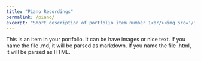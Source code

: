 ```yaml
---
title: "Piano Recordings"
permalink: /piano/
excerpt: "Short description of portfolio item number 1<br/><img src='/images/500x300.png'>"
---
```


This is an item in your portfolio. It can be have images or nice text. If you name the file .md, it will be parsed as markdown. If you name the file .html, it will be parsed as HTML. 
